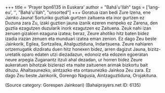 +++
title = 'Prayer bpn6135 in Euskara'
author = "Bahá'u'lláh"
tags = ['lang-eu', '', "Bahá'u'lláh", "unsorted"]
+++
Goratua izan bedi Zure Izena, ene Jainko Jauna! Sorturiko guztiak gurtzen zaituena eta inor gurtzen ez Duzuna zara Zu, izaki guztien jauna izanik ezeren menpeko ez Zarena, den guztia ezagutzen duzularik inork ezagutzen ez Zaituena. Zeuk nahi izan zenuen gizakien ezaguna izatea; beraz, Zeure ahotiko hitz baten bidez izadia irazan zenuen eta munduari izatea eman zenion. Ez dago Zeu beste Jainkorik, Egilea, Sortzailea, Ahalguztiduna, Indartsuena. Zeure nahiaren ortzemugatik dizdiratu duen hitz honexen bidez, arren dagizut Jauna, bizitz-uretatik oparo edaten utzi diezadazun, edonoiz eta edozein egoeratan neure arpegia Zuganantz itzuli ahal dezadan, ur horren bidez Zeure aukeratuen bihotzak bizierazi eta maite zaituenen arimak bizkortu bait dituzu. Ahaltasunezko, aintzazko eta ontasunezko Jainkoa Zeu zara. Ez dago Zeu beste Jainkorik, Gorengo Nagusia, Aintzaguztiduna, Orojakituna.

(Source category: Gorespen Jainkoari)
(Bahaiprayers.net ID: 6135)
